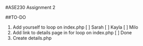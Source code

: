 #ASE230 Assignment 2

##TO-DO
1. Add yourself to loop on index.php
   [ ] Sarah
   [ ] Kayla
   [ ] Milo
2. Add link to details page in for loop on index.php
   [ ] Done
3. Create details.php
